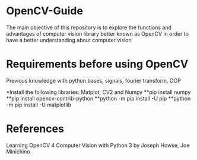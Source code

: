 # OpenCV-Guide
The main objective of this repository is to explore the functions and advantages of computer vision library better known as OpenCV in order to have a better understanding about computer vision

# Requirements before using OpenCV
Previous knowledge with python bases, signals, fourier transform, OOP

*Install the following libraries: Matplot, CV2 and Numpy
**pip install numpy
**pip install opencv-contrib-python
**python -m pip install -U pip
**python -m pip install -U matplotlib

# References
Learning OpenCV 4 Computer Vision with Python 3 by Joseph Howse, Joe Minichino
